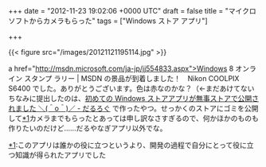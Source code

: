 
+++
date = "2012-11-23 19:02:06 +0000 UTC"
draft = false
title = "マイクロソフトからカメラもらった"
tags = ["Windows ストア アプリ"]

+++


{{< figure src="/images/20121121195114.jpg"  >}}

a href="http://msdn.microsoft.com/ja-jp/jj554833.aspx">Windows 8 オンライン スタンプ ラリー | MSDN</a> の景品が到着しました！　Nikon COOLPIX S6400 でした。ありがとうございます。色は赤なのかな？（←まだあけてないちなみに提出したのは、<a href="https://blog.daruyanagi.jp/entry/2012/09/27/195233">初めての Windows ストアアプリが無事ストアで公開されました ＼(＾o＾)／ - だるろぐ</a> で作ったやつ。せっかくのストアにゴミを公開して<a href="#f-7a136d22" name="fn-7a136d22" title="このアプリは誰かの役に立つというより、開発の過程で自分にとって役に立つ知識が得られたアプリでした">*1</a>カメラまでもらったとあっては申し訳なさすぎるので、何かほかのものも作りたいのだけど……だるやなぎアプリ以外でな。
<div class="footnote">
<a href="#fn-7a136d22" name="f-7a136d22" class="footnote-number">*1</a><span class="footnote-delimiter">:</span><span class="footnote-text">このアプリは誰かの役に立つというより、開発の過程で自分にとって役に立つ知識が得られたアプリでした</span>
</div>

